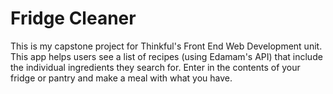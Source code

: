 # Fridge Cleaner



This is my capstone project for Thinkful's Front End Web Development unit. This app helps users see a list of recipes (using Edamam's API) that include the individual ingredients they search for. Enter in the contents of your fridge or pantry and make a meal with what you have.
